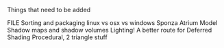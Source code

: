 Things that need to be added

  FILE Sorting and packaging linux vs osx vs windows
  Sponza Atrium Model
  Shadow maps and shadow volumes
  Lighting!
  A better route for Deferred Shading
  Procedural, 2 triangle stuff